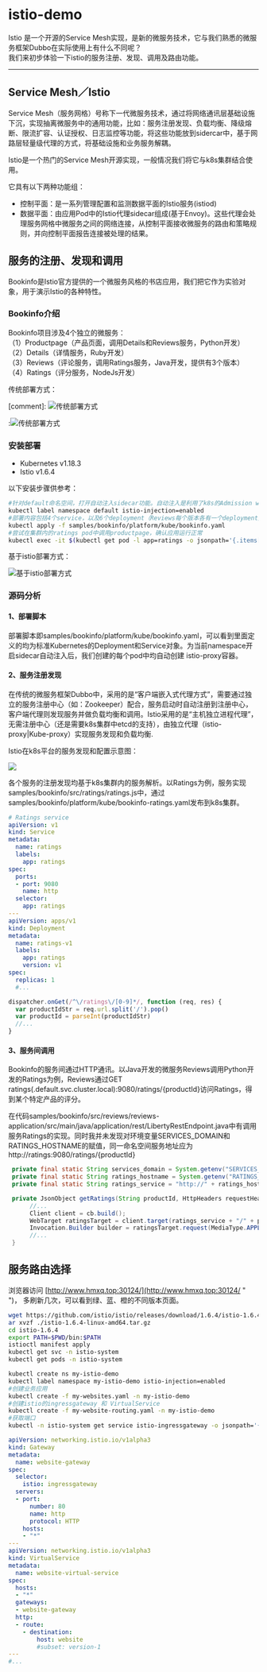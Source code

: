 # istio-demo

Istio 是一个开源的Service Mesh实现，是新的微服务技术，它与我们熟悉的微服务框架Dubbo在实际使用上有什么不同呢？<br>
我们来初步体验一下istio的服务注册、发现、调用及路由功能。

----

## Service Mesh／Istio

Service Mesh（服务网格）号称下一代微服务技术，通过将网络通讯层基础设施下沉，实现抽离微服务中的通用功能，比如：服务注册发现、负载均衡、降级熔断、限流扩容、认证授权、日志监控等功能，将这些功能放到sidercar中，基于网路层轻量级代理的方式，将基础设施和业务服务解耦。

Istio是一个热门的Service Mesh开源实现，一般情况我们将它与k8s集群结合使用。

它具有以下两种功能组：

- 控制平面：是一系列管理配置和监测数据平面的Istio服务(istiod)
- 数据平面：由应用Pod中的Istio代理sidecar组成(基于Envoy)。这些代理会处理服务网格中微服务之间的网络连接，从控制平面接收微服务的路由和策略规则，并向控制平面报告连接被处理的结果。

## 服务的注册、发现和调用

Bookinfo是Istio官方提供的一个微服务风格的书店应用，我们把它作为实验对象，用于演示Istio的各种特性。

### Bookinfo介绍

Bookinfo项目涉及4个独立的微服务：<br>
（1）Productpage（产品页面，调用Details和Reviews服务，Python开发）<br>
（2）Details（详情服务，Ruby开发）<br>
（3）Reviews（评论服务，调用Ratings服务，Java开发，提供有3个版本）<br>
（4）Ratings（评分服务，NodeJs开发）<br>

传统部署方式：

[comment]: ![](https://istio.io/latest/zh/docs/examples/bookinfo/noistio.svg "传统部署方式")

:![](https://www.hmxq.top/istio-demo/bookinfo-noistio.svg "传统部署方式")

### 安装部署

- Kubernetes v1.18.3
- Istio v1.6.4

以下安装步骤供参考：

```bash
#针对default命名空间，打开自动注入sidecar功能。自动注入是利用了k8s的Admission webhook实现的。
kubectl label namespace default istio-injection=enabled
#部署内容包括4个service，以及6个deployment（Reviews每个版本各有一个deployment）
kubectl apply -f samples/bookinfo/platform/kube/bookinfo.yaml
#尝试在集群内的ratings pod中调用productpage，确认应用运行正常
kubectl exec -it $(kubectl get pod -l app=ratings -o jsonpath='{.items[0].metadata.name}') -c ratings -- curl productpage:9080/productpage | grep -o "<title>.*</title>"
```

基于istio部署方式：

![](https://www.hmxq.top/istio-demo/bookinfo-withistio.svg "基于istio部署方式")

### 源码分析

#### 1、部署脚本

部署脚本即samples/bookinfo/platform/kube/bookinfo.yaml，可以看到里面定义的均为标准Kubernetes的Deployment和Service对象。为当前namespace开启sidecar自动注入后，我们创建的每个pod中均自动创建	istio-proxy容器。

#### 2、服务注册发现

在传统的微服务框架Dubbo中，采用的是“客户端嵌入式代理方式”，需要通过独立的服务注册中心（如：Zookeeper）配合，服务启动时自动注册到注册中心，客户端代理则发现服务并做负载均衡和调用。Istio采用的是“主机独立进程代理”，无需注册中心（还是需要k8s集群中etcd的支持），由独立代理（istio-proxy|Kube-proxy）实现服务发现和负载均衡.

Istio在k8s平台的服务发现和配置示意图：

![](https://www.hmxq.top/istio-demo/istio-k8s.png " ")

各个服务的注册发现均基于k8s集群内的服务解析。以Ratings为例，服务实现samples/bookinfo/src/ratings/ratings.js中，通过samples/bookinfo/platform/kube/bookinfo-ratings.yaml发布到k8s集群。

```yaml
# Ratings service
apiVersion: v1
kind: Service
metadata:
  name: ratings
  labels:
    app: ratings
spec:
  ports:
  - port: 9080
    name: http
  selector:
    app: ratings
---
apiVersion: apps/v1
kind: Deployment
metadata:
  name: ratings-v1
  labels:
    app: ratings
    version: v1
spec:
  replicas: 1
  #...
```

```js
dispatcher.onGet(/^\/ratings\/[0-9]*/, function (req, res) {
  var productIdStr = req.url.split('/').pop()
  var productId = parseInt(productIdStr)
  //...
}
```

#### 3、服务间调用

Bookinfo的服务间通过HTTP通讯。以Java开发的微服务Reviews调用Python开发的Ratings为例，Reviews通过GET ratings(.default.svc.cluster.local):9080/ratings/{productId}访问Ratings，得到某个特定产品的评分。

在代码samples/bookinfo/src/reviews/reviews-application/src/main/java/application/rest/LibertyRestEndpoint.java中有调用服务Ratings的实现。同时我并未发现对环境变量SERVICES_DOMAIN和RATINGS_HOSTNAME的赋值，同一命名空间服务地址应为http://ratings:9080/ratings/{productId}

```java
 private final static String services_domain = System.getenv("SERVICES_DOMAIN") == null ? "" : ("." + System.getenv("SERVICES_DOMAIN"));
 private final static String ratings_hostname = System.getenv("RATINGS_HOSTNAME") == null ? "ratings" : System.getenv("RATINGS_HOSTNAME");
 private final static String ratings_service = "http://" + ratings_hostname + services_domain + ":9080/ratings";

 private JsonObject getRatings(String productId, HttpHeaders requestHeaders) {
      //...
      Client client = cb.build();
      WebTarget ratingsTarget = client.target(ratings_service + "/" + productId);
      Invocation.Builder builder = ratingsTarget.request(MediaType.APPLICATION_JSON);
      //...
 }
```

## 服务路由选择

浏览器访问 [http://www.hmxq.top:30124/](http://www.hmxq.top:30124/ " ")，
多刷新几次，可以看到绿、蓝、橙的不同版本页面。

```bash
wget https://github.com/istio/istio/releases/download/1.6.4/istio-1.6.4-linux-amd64.tar.gz
ar xvzf ./istio-1.6.4-linux-amd64.tar.gz
cd istio-1.6.4
export PATH=$PWD/bin:$PATH
istioctl manifest apply
kubectl get svc -n istio-system
kubectl get pods -n istio-system

kubectl create ns my-istio-demo
kubectl label namespace my-istio-demo istio-injection=enabled
#创建业务应用
kubectl create -f my-websites.yaml -n my-istio-demo
#创建istio的ingressgateway 和 VirtualService
kubectl create -f my-website-routing.yaml -n my-istio-demo
#获取端口
kubectl -n istio-system get service istio-ingressgateway -o jsonpath='{.spec.ports[?(@.name=="http2")].nodePort}'  
```

```yaml
apiVersion: networking.istio.io/v1alpha3
kind: Gateway
metadata:
  name: website-gateway
spec:
  selector:
    istio: ingressgateway
  servers:
  - port:
      number: 80
      name: http
      protocol: HTTP
    hosts:
    - "*"
---
apiVersion: networking.istio.io/v1alpha3
kind: VirtualService
metadata:
  name: website-virtual-service
spec:
  hosts:
  - "*"
  gateways:
  - website-gateway
  http:
  - route:
    - destination:
        host: website
        #subset: version-1
---
#...
```

